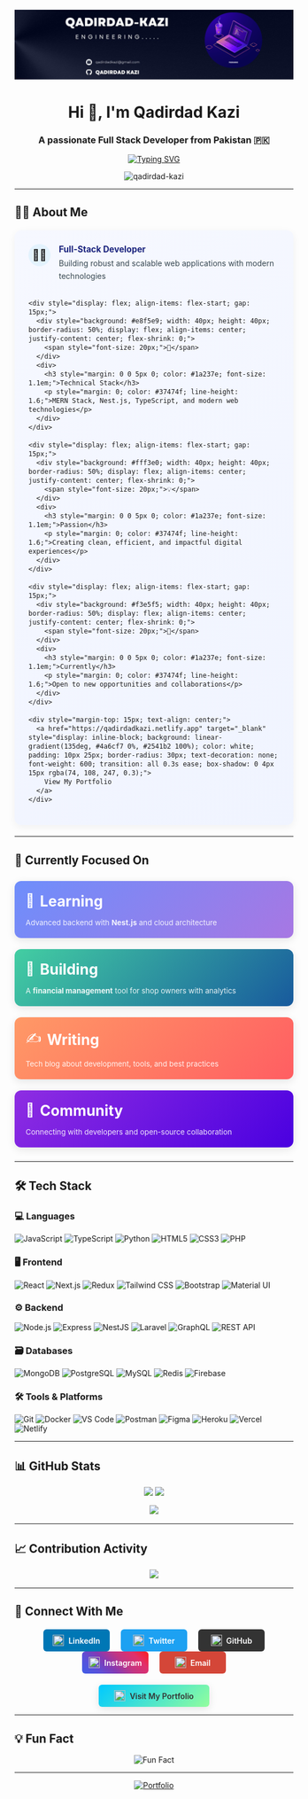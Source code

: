 <!-- Banner Image -->
<p align="center">
  <img src="3.png" alt="Banner" />
</p>

<h1 align="center">Hi 👋, I'm Qadirdad Kazi</h1>
<h3 align="center">A passionate Full Stack Developer from Pakistan 🇵🇰</h3>

<p align="center">
  <a href="https://git.io/typing-svg">
    <img src="https://readme-typing-svg.herokuapp.com?font=Fira+Code&pause=1000&color=00FFAC&width=435&lines=Full+Stack+Web+Developer;React+%2F+Node+%2F+NestJS+%2F+MongoDB;Turning+ideas+into+reality" alt="Typing SVG" />
  </a>
</p>

<p align="center"> 
  <img src="https://komarev.com/ghpvc/?username=qadirdad-kazi&label=Profile%20views&color=0e75b6&style=flat" alt="qadirdad-kazi" /> 
</p>

---

## 👨‍💻 About Me

<div style="background: linear-gradient(145deg, #f6f8ff 0%, #f0f4ff 100%); border-radius: 12px; padding: 25px; margin: 20px 0; box-shadow: 0 4px 15px rgba(0,0,0,0.05);">
  <div style="display: flex; flex-direction: column; gap: 15px;">
    <div style="display: flex; align-items: flex-start; gap: 15px;">
      <div style="background: #e3f2fd; width: 40px; height: 40px; border-radius: 50%; display: flex; align-items: center; justify-content: center; flex-shrink: 0;">
        <span style="font-size: 20px;">👨‍💻</span>
      </div>
      <div>
        <h3 style="margin: 0 0 5px 0; color: #1a237e; font-size: 1.1em;">Full-Stack Developer</h3>
        <p style="margin: 0; color: #37474f; line-height: 1.6;">Building robust and scalable web applications with modern technologies</p>
      </div>
    </div>
    
    <div style="display: flex; align-items: flex-start; gap: 15px;">
      <div style="background: #e8f5e9; width: 40px; height: 40px; border-radius: 50%; display: flex; align-items: center; justify-content: center; flex-shrink: 0;">
        <span style="font-size: 20px;">🔧</span>
      </div>
      <div>
        <h3 style="margin: 0 0 5px 0; color: #1a237e; font-size: 1.1em;">Technical Stack</h3>
        <p style="margin: 0; color: #37474f; line-height: 1.6;">MERN Stack, Nest.js, TypeScript, and modern web technologies</p>
      </div>
    </div>
    
    <div style="display: flex; align-items: flex-start; gap: 15px;">
      <div style="background: #fff3e0; width: 40px; height: 40px; border-radius: 50%; display: flex; align-items: center; justify-content: center; flex-shrink: 0;">
        <span style="font-size: 20px;">💡</span>
      </div>
      <div>
        <h3 style="margin: 0 0 5px 0; color: #1a237e; font-size: 1.1em;">Passion</h3>
        <p style="margin: 0; color: #37474f; line-height: 1.6;">Creating clean, efficient, and impactful digital experiences</p>
      </div>
    </div>
    
    <div style="display: flex; align-items: flex-start; gap: 15px;">
      <div style="background: #f3e5f5; width: 40px; height: 40px; border-radius: 50%; display: flex; align-items: center; justify-content: center; flex-shrink: 0;">
        <span style="font-size: 20px;">🚀</span>
      </div>
      <div>
        <h3 style="margin: 0 0 5px 0; color: #1a237e; font-size: 1.1em;">Currently</h3>
        <p style="margin: 0; color: #37474f; line-height: 1.6;">Open to new opportunities and collaborations</p>
      </div>
    </div>
    
    <div style="margin-top: 15px; text-align: center;">
      <a href="https://qadirdadkazi.netlify.app" target="_blank" style="display: inline-block; background: linear-gradient(135deg, #4a6cf7 0%, #2541b2 100%); color: white; padding: 10px 25px; border-radius: 30px; text-decoration: none; font-weight: 600; transition: all 0.3s ease; box-shadow: 0 4px 15px rgba(74, 108, 247, 0.3);">
        View My Portfolio
      </a>
    </div>
  </div>
</div>

---

## 🚀 Currently Focused On

<div align="center" style="display: grid; grid-template-columns: repeat(auto-fit, minmax(250px, 1fr)); gap: 20px; margin: 25px 0;">
  
  <!-- Learning Card -->
  <div onmouseover="this.style.transform='translateY(-5px)';this.style.boxShadow='0 10px 25px rgba(0,0,0,0.2)'" 
       onmouseout="this.style.transform='';this.style.boxShadow='0 4px 15px rgba(0,0,0,0.1)'"
       style="background: linear-gradient(135deg, #6e8efb 0%, #a777e3 100%); padding: 20px; border-radius: 12px; color: white; text-align: left; transition: all 0.3s ease; box-shadow: 0 4px 15px rgba(0,0,0,0.1);">
    <div style="font-size: 24px; margin-bottom: 15px; display: flex; align-items: center;">
      <span style="margin-right: 10px;">🧠</span>
      <h3 style="margin: 0; font-size: 1.1em;">Learning</h3>
    </div>
    <p style="margin: 0; opacity: 0.9; font-size: 0.95em;">Advanced backend with <strong>Nest.js</strong> and cloud architecture</p>
  </div>

  <!-- Building Card -->
  <div onmouseover="this.style.transform='translateY(-5px)';this.style.boxShadow='0 10px 25px rgba(0,0,0,0.2)'" 
       onmouseout="this.style.transform='';this.style.boxShadow='0 4px 15px rgba(0,0,0,0.1)'"
       style="background: linear-gradient(135deg, #43cea2 0%, #185a9d 100%); padding: 20px; border-radius: 12px; color: white; text-align: left; transition: all 0.3s ease; box-shadow: 0 4px 15px rgba(0,0,0,0.1);">
    <div style="font-size: 24px; margin-bottom: 15px; display: flex; align-items: center;">
      <span style="margin-right: 10px;">🚀</span>
      <h3 style="margin: 0; font-size: 1.1em;">Building</h3>
    </div>
    <p style="margin: 0; opacity: 0.9; font-size: 0.95em;">A <strong>financial management</strong> tool for shop owners with analytics</p>
  </div>

  <!-- Writing Card -->
  <div onmouseover="this.style.transform='translateY(-5px)';this.style.boxShadow='0 10px 25px rgba(0,0,0,0.2)'" 
       onmouseout="this.style.transform='';this.style.boxShadow='0 4px 15px rgba(0,0,0,0.1)'"
       style="background: linear-gradient(135deg, #ff9966 0%, #ff5e62 100%); padding: 20px; border-radius: 12px; color: white; text-align: left; transition: all 0.3s ease; box-shadow: 0 4px 15px rgba(0,0,0,0.1);">
    <div style="font-size: 24px; margin-bottom: 15px; display: flex; align-items: center;">
      <span style="margin-right: 10px;">✍️</span>
      <h3 style="margin: 0; font-size: 1.1em;">Writing</h3>
    </div>
    <p style="margin: 0; opacity: 0.9; font-size: 0.95em;">Tech blog about development, tools, and best practices</p>
  </div>

  <!-- Community Card -->
  <div onmouseover="this.style.transform='translateY(-5px)';this.style.boxShadow='0 10px 25px rgba(0,0,0,0.2)'" 
       onmouseout="this.style.transform='';this.style.boxShadow='0 4px 15px rgba(0,0,0,0.1)'"
       style="background: linear-gradient(135deg, #8e2de2 0%, #4a00e0 100%); padding: 20px; border-radius: 12px; color: white; text-align: left; transition: all 0.3s ease; box-shadow: 0 4px 15px rgba(0,0,0,0.1);">
    <div style="font-size: 24px; margin-bottom: 15px; display: flex; align-items: center;">
      <span style="margin-right: 10px;">🤝</span>
      <h3 style="margin: 0; font-size: 1.1em;">Community</h3>
    </div>
    <p style="margin: 0; opacity: 0.9; font-size: 0.95em;">Connecting with developers and open-source collaboration</p>
  </div>
</div>

<!-- Responsive behavior is handled by the grid's auto-fit and minmax properties -->

---

## 🛠️ Tech Stack

### 💻 Languages
<p align="left">
  <img src="https://img.shields.io/badge/JavaScript-F7DF1E?style=for-the-badge&logo=javascript&logoColor=black" alt="JavaScript" />
  <img src="https://img.shields.io/badge/TypeScript-3178C6?style=for-the-badge&logo=typescript&logoColor=white" alt="TypeScript" />
  <img src="https://img.shields.io/badge/Python-3776AB?style=for-the-badge&logo=python&logoColor=white" alt="Python" />
  <img src="https://img.shields.io/badge/HTML5-E34F26?style=for-the-badge&logo=html5&logoColor=white" alt="HTML5" />
  <img src="https://img.shields.io/badge/CSS3-1572B6?style=for-the-badge&logo=css3&logoColor=white" alt="CSS3" />
  <img src="https://img.shields.io/badge/PHP-777BB4?style=for-the-badge&logo=php&logoColor=white" alt="PHP" />
</p>

### 🖥️ Frontend
<p align="left">
  <img src="https://img.shields.io/badge/React-61DAFB?style=for-the-badge&logo=react&logoColor=black" alt="React" />
  <img src="https://img.shields.io/badge/Next.js-000000?style=for-the-badge&logo=nextdotjs&logoColor=white" alt="Next.js" />
  <img src="https://img.shields.io/badge/Redux-764ABC?style=for-the-badge&logo=redux&logoColor=white" alt="Redux" />
  <img src="https://img.shields.io/badge/Tailwind_CSS-38B2AC?style=for-the-badge&logo=tailwind-css&logoColor=white" alt="Tailwind CSS" />
  <img src="https://img.shields.io/badge/Bootstrap-7952B3?style=for-the-badge&logo=bootstrap&logoColor=white" alt="Bootstrap" />
  <img src="https://img.shields.io/badge/Material--UI-0081CB?style=for-the-badge&logo=mui&logoColor=white" alt="Material UI" />
</p>

### ⚙️ Backend
<p align="left">
  <img src="https://img.shields.io/badge/Node.js-339933?style=for-the-badge&logo=nodedotjs&logoColor=white" alt="Node.js" />
  <img src="https://img.shields.io/badge/Express.js-000000?style=for-the-badge&logo=express&logoColor=white" alt="Express" />
  <img src="https://img.shields.io/badge/NestJS-E0234E?style=for-the-badge&logo=nestjs&logoColor=white" alt="NestJS" />
  <img src="https://img.shields.io/badge/Laravel-FF2D20?style=for-the-badge&logo=laravel&logoColor=white" alt="Laravel" />
  <img src="https://img.shields.io/badge/GraphQL-E10098?style=for-the-badge&logo=graphql&logoColor=white" alt="GraphQL" />
  <img src="https://img.shields.io/badge/REST-02569B?style=for-the-badge&logo=rest&logoColor=white" alt="REST API" />
</p>

### 🗃️ Databases
<p align="left">
  <img src="https://img.shields.io/badge/MongoDB-47A248?style=for-the-badge&logo=mongodb&logoColor=white" alt="MongoDB" />
  <img src="https://img.shields.io/badge/PostgreSQL-4169E1?style=for-the-badge&logo=postgresql&logoColor=white" alt="PostgreSQL" />
  <img src="https://img.shields.io/badge/MySQL-4479A1?style=for-the-badge&logo=mysql&logoColor=white" alt="MySQL" />
  <img src="https://img.shields.io/badge/Redis-DC382D?style=for-the-badge&logo=redis&logoColor=white" alt="Redis" />
  <img src="https://img.shields.io/badge/Firebase-FFCA28?style=for-the-badge&logo=firebase&logoColor=black" alt="Firebase" />
</p>

### 🛠️ Tools & Platforms
<p align="left">
  <img src="https://img.shields.io/badge/Git-F05032?style=for-the-badge&logo=git&logoColor=white" alt="Git" />
  <img src="https://img.shields.io/badge/Docker-2496ED?style=for-the-badge&logo=docker&logoColor=white" alt="Docker" />
  <img src="https://img.shields.io/badge/VS_Code-007ACC?style=for-the-badge&logo=visualstudiocode&logoColor=white" alt="VS Code" />
  <img src="https://img.shields.io/badge/Postman-FF6C37?style=for-the-badge&logo=postman&logoColor=white" alt="Postman" />
  <img src="https://img.shields.io/badge/Figma-F24E1E?style=for-the-badge&logo=figma&logoColor=white" alt="Figma" />
  <img src="https://img.shields.io/badge/Heroku-430098?style=for-the-badge&logo=heroku&logoColor=white" alt="Heroku" />
  <img src="https://img.shields.io/badge/Vercel-000000?style=for-the-badge&logo=vercel&logoColor=white" alt="Vercel" />
  <img src="https://img.shields.io/badge/Netlify-00C7B7?style=for-the-badge&logo=netlify&logoColor=white" alt="Netlify" />
</p>

---
<!--
## ⭐ Featured Projects

- [Expense Tracker App](https://github.com/qadirdad-kazi/expense-tracker) – MERN-based income/expense tracker  
- [Portfolio Website](https://github.com/qadirdad-kazi/portfolio) – React + Framer Motion animated portfolio  
- [Financial Management Tool (WIP)](https://github.com/qadirdad-kazi/finance-tool) – Shop owner solution for tracking ledgers, expenses, and reports
---
-->
<!--
## 🏅 Certifications

- Meta Front-End Developer – Coursera  
- Responsive Web Design – freeCodeCamp  
- MongoDB Basics – MongoDB University  

---
-->
## 📊 GitHub Stats

<p align="center">
  <img src="https://github-readme-stats.vercel.app/api?username=qadirdad-kazi&show_icons=true&theme=radical" width="45%" />
  <img src="https://github-readme-streak-stats.herokuapp.com/?user=qadirdad-kazi&theme=radical" width="45%" />
</p>
<p align="center">
  <img src="https://github-readme-stats.vercel.app/api/top-langs/?username=qadirdad-kazi&layout=compact&theme=radical" width="40%" />
</p>

---

## 📈 Contribution Activity

<p align="center">
  <img src="https://github-readme-activity-graph.vercel.app/graph?username=qadirdad-kazi&theme=github" />
</p>

---

## 🔗 Connect With Me

<div align="center" style="margin: 20px 0;">
  <a href="https://linkedin.com/in/qadirdad-kazi" target="_blank" style="margin: 0 8px; display: inline-flex; align-items: center; justify-content: center; width: 120px; height: 40px; border-radius: 6px; background-color: #0077B5; color: white; text-decoration: none; font-weight: 600; transition: all 0.3s ease;">
    <img src="https://cdn.jsdelivr.net/npm/simple-icons@v8/icons/linkedin.svg" width="20" height="20" style="margin-right: 8px;" /> LinkedIn
  </a>
  
  <a href="https://twitter.com/qadirdad_kazi" target="_blank" style="margin: 0 8px; display: inline-flex; align-items: center; justify-content: center; width: 120px; height: 40px; border-radius: 6px; background-color: #1DA1F2; color: white; text-decoration: none; font-weight: 600; transition: all 0.3s ease;">
    <img src="https://cdn.jsdelivr.net/npm/simple-icons@v8/icons/twitter.svg" width="20" height="20" style="margin-right: 8px;" /> Twitter
  </a>
  
  <a href="https://github.com/qadirdad-kazi" target="_blank" style="margin: 0 8px; display: inline-flex; align-items: center; justify-content: center; width: 120px; height: 40px; border-radius: 6px; background-color: #333; color: white; text-decoration: none; font-weight: 600; transition: all 0.3s ease;">
    <img src="https://cdn.jsdelivr.net/npm/simple-icons@v8/icons/github.svg" width="20" height="20" style="margin-right: 8px;" /> GitHub
  </a>
  
  <a href="https://instagram.com/qadirdad__" target="_blank" style="margin: 0 8px; display: inline-flex; align-items: center; justify-content: center; width: 120px; height: 40px; border-radius: 6px; background: linear-gradient(45deg, #405DE6, #5851DB, #833AB4, #C13584, #E1306C, #FD1D1D); color: white; text-decoration: none; font-weight: 600; transition: all 0.3s ease;">
    <img src="https://cdn.jsdelivr.net/npm/simple-icons@v8/icons/instagram.svg" width="20" height="20" style="margin-right: 8px;" /> Instagram
  </a>
  
  <a href="mailto:qadirdadkazi@gmail.com" style="margin: 0 8px; display: inline-flex; align-items: center; justify-content: center; width: 120px; height: 40px; border-radius: 6px; background-color: #D44638; color: white; text-decoration: none; font-weight: 600; transition: all 0.3s ease;">
    <img src="https://cdn.jsdelivr.net/npm/simple-icons@v8/icons/gmail.svg" width="20" height="20" style="margin-right: 8px;" /> Email
  </a>
</div>

<div align="center" style="margin: 15px 0 0 0;">
  <a href="https://qadirdadkazi.netlify.app/" target="_blank" style="margin: 0 8px; display: inline-flex; align-items: center; justify-content: center; width: 200px; height: 40px; border-radius: 6px; background: linear-gradient(135deg, #00C9FF 0%, #92FE9D 100%); color: #333; text-decoration: none; font-weight: 600; transition: all 0.3s ease; box-shadow: 0 4px 15px rgba(0,0,0,0.1);">
    <img src="https://cdn.jsdelivr.net/npm/simple-icons@v8/icons/netlify.svg" width="20" height="20" style="margin-right: 8px;" /> Visit My Portfolio
  </a>
</div>
</p>

---

## 💡 Fun Fact

<p align="center">
  <img src="https://readme-typing-svg.herokuapp.com?font=Fira+Code&pause=700&width=500&lines=Transforming+coffee+into+code+daily!;Crafting+responsive+web+experiences+one+pixel+at+a+time!" alt="Fun Fact" />
</p>

---




<p align="center">
  <a href="https://qadirdadkazi.netlify.app/" target="_blank">
    <img src="https://img.shields.io/badge/Visit-My%20Portfolio-4c1" alt="Portfolio" />
  </a>
</p>
<!--
📄 [Download My Resume](https://drive.google.com/your-resume-link)
-->


